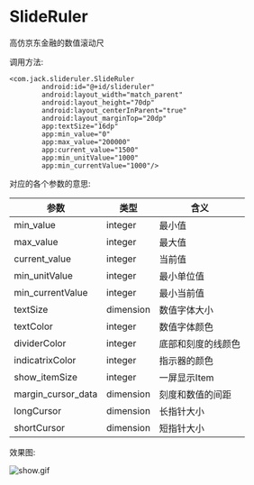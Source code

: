 # SlideRuler

高仿京东金融的数值滚动尺

调用方法:

```
<com.jack.slideruler.SlideRuler
        android:id="@+id/slideruler"
        android:layout_width="match_parent"
        android:layout_height="70dp"
        android:layout_centerInParent="true"
        android:layout_marginTop="20dp"
        app:textSize="16dp"
        app:min_value="0"
        app:max_value="200000"
        app:current_value="1500"
        app:min_unitValue="1000"
        app:min_currentValue="1000"/>
```

对应的各个参数的意思:

参数 | 类型 | 含义
---|--- | ---
min_value | integer | 最小值
max_value | integer | 最大值
current_value | integer | 当前值
min_unitValue | integer | 最小单位值
min_currentValue | integer | 最小当前值
textSize | dimension | 数值字体大小
textColor | integer | 数值字体颜色
dividerColor | integer | 底部和刻度的线颜色
indicatrixColor | integer | 指示器的颜色
show_itemSize | integer | 一屏显示Item
margin_cursor_data | dimension | 刻度和数值的间距
longCursor | dimension | 长指针大小
shortCursor | dimension | 短指针大小

效果图:

![show.gif](http://upload-images.jianshu.io/upload_images/925576-d7ef373f4104a883.gif?imageMogr2/auto-orient/strip)


